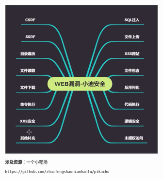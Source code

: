 ![image-20210331235520963](day11.assets/image-20210331235520963.png)





**涉及资源**：一个小靶场

```
https://github.com/zhuifengshaonianhanlu/pikachu
```

